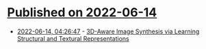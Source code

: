 # [Published on 2022-06-14](index.md)

* [2022-06-14, 04:26:47](https://news.ycombinator.com/item?id=31734742) - [3D-Aware Image Synthesis via Learning Structural and Textural Representations](https://genforce.github.io/volumegan/)
